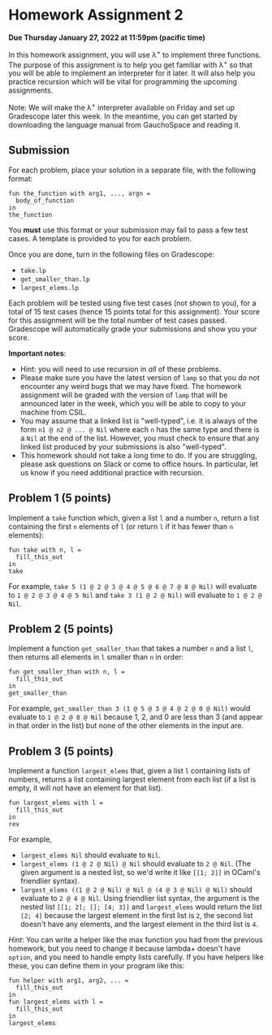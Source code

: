 # Homework Assignment 2

**Due Thursday January 27, 2022 at 11:59pm (pacific time)**

In this homework assignment, you will use λ<sup>+</sup> to implement three
functions. The purpose
of this assignment is to help you get familiar with λ<sup>+</sup> so that you
will be able to implement an interpreter for it later. It will also help you
practice recursion which will be vital for programming the upcoming assignments.

Note: We will make the λ<sup>+</sup> interpreter available on Friday and set up Gradescope later this week. In the meantime, you can get started by downloading the language manual from GauchoSpace and reading it.

## Submission

For each problem, place your solution in a separate file, with the following
format:

```
fun the_function with arg1, ..., argn =
  body_of_function
in
the_function
```

You **must** use this format or your submission may fail to pass a few test
cases. A template is provided to you for each problem.

Once you are done, turn in the following files on Gradescope:
* `take.lp`
* `get_smaller_than.lp`
* `largest_elems.lp`

Each problem will be tested using five test cases (not shown to you), for a
total of 15 test cases (hence 15 points total for this assignment). Your score
for this assignment will be the total number of test cases passed. Gradescope
will automatically grade your submissions and show you your score.

**Important notes**:
* Hint: you will need to use recursion in _all_ of these problems.
* Please make sure you have the latest version of `lamp` so that you do not
  encounter any weird bugs that we may have fixed. The homework assignment will
  be graded with the version of `lamp` that will be announced later in the week, which you will be able to copy to your machine from CSIL.
* You may assume that a linked list is "well-typed", i.e. it is always of the
  form `n1 @ n2 @ ... @ Nil` where each `n` has the same type and there is a `Nil`
  at the end of the list. However, you must check to ensure that any linked list
  produced by your submissions is also "well-typed".
* This homework should not take a long time to do. If you are struggling, please
  ask questions on Slack or come to office hours. In particular, let us know if
  you need additional practice with recursion.

## Problem 1 (5 points)

Implement a `take` function which, given a list `l` and a number `n`, return a list containing the first `n` elements of `l` (or return `l` if it has fewer than `n` elements):
```
fun take with n, l =
  fill_this_out
in
take
```

For example, `take 5 (1 @ 2 @ 3 @ 4 @ 5 @ 6 @ 7 @ 8 @ Nil)` will evaluate to `1 @ 2 @ 3 @ 4 @ 5 Nil` and `take 3 (1 @ 2 @ Nil)` will evaluate to `1 @ 2 @ Nil`.

## Problem 2 (5 points)

Implement a function `get_smaller_than` that takes a number `n` and a list `l`, then returns all elements in `l` smaller than `n` in order:

```
fun get_smaller_than with n, l =
  fill_this_out
in
get_smaller_than
```

For example, `get_smaller_than 3 (1 @ 5 @ 3 @ 4 @ 2 @ 0 @ Nil)` would evaluate to `1 @ 2 @ 0 @ Nil` because 1, 2, and 0 are less than 3 (and appear in that order in the list) but none of the other elements in the input are.

## Problem 3 (5 points)

Implement a function `largest_elems` that, given a list `l` containing lists of numbers, returns a list containing largest element from each list (if a list is empty, it will not have an element for that list).

```
fun largest_elems with l =
  fill_this_out
in
rev
```

For example,
 - `largest_elems Nil` should evaluate to `Nil`.
 - `largest_elems (1 @ 2 @ Nil) @ Nil` should evaluate to `2 @ Nil`. (The given argument is a nested list, so we'd write it like `[[1; 2]]` in OCaml's friendlier syntax).
 - `largest_elems ((1 @ 2 @ Nil) @ Nil @ (4 @ 3 @ Nil) @ Nil)` should evaluate to `2 @ 4 @ Nil`. Using friendlier list syntax, the argument is the nested list `[[1; 2]; []; [4; 3]]` and `largest_elems` would return the list `[2; 4]` because the largest element in the first list is `2`, the second list doesn't have any elements, and the largest element in the third list is `4`.

*Hint*: You can write a helper like the max function you had from the previous homework, but you need to change it because lambda+ doesn't have `option`, and you need to handle empty lists carefully.
If you have helpers like these, you can define them in your program like this:
```
fun helper with arg1, arg2, ... =
  fill_this_out
in
fun largest_elems with l =
  fill_this_out
in
largest_elems
```
